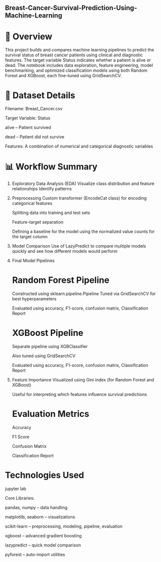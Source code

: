 ## Breast-Cancer-Survival-Prediction-Using-Machine-Learning

# 📖 Overview
This project builds and compares machine learning pipelines to predict the survival status of breast cancer patients using clinical and diagnostic features. The target variable Status indicates whether a patient is alive or dead. The notebook includes data exploration, feature engineering, model benchmarking, and optimized classification models using both Random Forest and XGBoost, each fine-tuned using GridSearchCV.

# 📁 Dataset Details
  Filename: Breast_Cancer.csv
  
  Target Variable: Status
  
  alive – Patient survived
  
  dead – Patient did not survive

Features: A combination of numerical and categorical diagnostic variables

# 📊 Workflow Summary
1. Exploratory Data Analysis (EDA)
      Visualize class distribution and feature relationships
      Identify patterns

2. Preprocessing
      Custom transformer (EncodeCat class) for encoding categorical features
      
      Splitting data into training and test sets
      
      Feature-target separation

      Defining a baseline for the model using the normalized value counts for the target column

3. Model Comparison
      Use of LazyPredict to compare multiple models quickly and see how different models would perform 

4. Final Model Pipelines
     # Random Forest Pipeline
      Constructed using sklearn.pipeline.Pipeline
      Tuned via GridSearchCV for best hyperparameters

      Evaluated using accuracy, F1-score, confusion matrix, Classification Report

      # XGBoost Pipeline
      Separate pipeline using XGBClassifier

      Also tuned using GridSearchCV

      Evaluated using accuracy, F1-score, confusion matrix, Classification Report

5. Feature Importance
      Visualized using Gini index (for Random Forest and XGBoost)
      
      Useful for interpreting which features influence survival predictions

   # Evaluation Metrics
      Accuracy
      
      F1 Score
      
      Confusion Matrix
      
      Classification Report

# Technologies Used
  
  jupyter lab
  
  Core Libraries:
  
  pandas, numpy – data handling
  
  matplotlib, seaborn – visualizations
  
  scikit-learn – preprocessing, modeling, pipeline, evaluation
  
  xgboost – advanced gradient boosting
  
  lazypredict – quick model comparison
  
  pyforest – auto-import utilities
